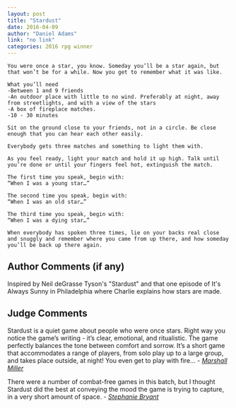 ```yaml
---
layout: post
title: "Stardust"
date: 2016-04-09
author: "Daniel Adams"
link: "no link"
categories: 2016 rpg winner
---
```

```
You were once a star, you know. Someday you’ll be a star again, but that won’t be for a while. Now you get to remember what it was like.

What you’ll need
-Between 1 and 9 friends
-An outdoor place with little to no wind. Preferably at night, away from streetlights, and with a view of the stars
-A box of fireplace matches. 
-10 - 30 minutes

Sit on the ground close to your friends, not in a circle. Be close enough that you can hear each other easily.

Everybody gets three matches and something to light them with.

As you feel ready, light your match and hold it up high. Talk until you’re done or until your fingers feel hot, extinguish the match.

The first time you speak, begin with:
“When I was a young star…”

The second time you speak, begin with:
“When I was an old star…”

The third time you speak, begin with:
“When I was a dying star…”

When everybody has spoken three times, lie on your backs real close and snuggly and remember where you came from up there, and how someday you’ll be back up there again.

```
## Author Comments (if any)

Inspired by Neil deGrasse Tyson's "Stardust" and that one episode of It's Always Sunny in Philadelphia where Charlie explains how stars are made.

## Judge Comments

Stardust is a quiet game about people who were once stars. Right way you notice the game’s writing - it’s clear, emotional, and ritualistic. The game perfectly balances the tone between comfort and sorrow. It’s a short game that accommodates a range of players, from solo play up to a large group, and takes place outside, at night! You even get to play with fire…  - [_Marshall Miller_]({{site.baseurl}}/judges)

There were a number of combat-free games in this batch, but I thought Stardust did the best at conveying the mood the game is trying to capture, in a very short amount of space. - [_Stephanie Bryant_]({{site.baseurl}}/judges)